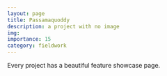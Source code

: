 ```yaml
---
layout: page
title: Passamaquoddy
description: a project with no image
img:
importance: 15
category: fieldwork
---
```


Every project has a beautiful feature showcase page.
